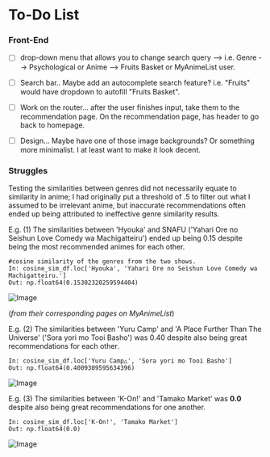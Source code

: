 # To-Do List

### Front-End
- [ ] drop-down menu that allows you to change search query --> i.e. Genre --> Psychological or Anime --> Fruits Basket or MyAnimeList user.

- [ ] Search bar.. Maybe add an autocomplete search feature? i.e. "Fruits" would have dropdown to autofill "Fruits Basket".

- [ ] Work on the router... after the user finishes input, take them to the recommendation page. On the recommendation page, has header to go back to homepage.

- [ ] Design... Maybe have one of those image backgrounds? Or something more minimalist. I at least want to make it look decent. 

### Struggles

Testing the similarities between genres did not necessarily equate to similarity in anime; I had originally put a threshold of .5 to 
filter out what I assumed to be irrelevant anime, but inaccurate recommendations often ended up being attributed to ineffective genre similarity results.

E.g. (1)
The similarities between 'Hyouka' and SNAFU ('Yahari Ore no Seishun Love Comedy wa Machigatteiru') ended up being 0.15 despite being the most recommended animes for each other.

```
#cosine similarity of the genres from the two shows.
In: cosine_sim_df.loc['Hyouka', 'Yahari Ore no Seishun Love Comedy wa Machigatteiru.'] 
Out: np.float64(0.15302320259594404)
```

![Image](https://github.com/user-attachments/assets/c916c8ec-e2a0-4abd-866b-79e15c8bcaeb)

(*from their corresponding pages on MyAnimeList*)

E.g. (2)
The similarities between 'Yuru Camp' and 'A Place Further Than The Universe' ('Sora yori mo Tooi Basho') was 0.40 despite also being great recommendations for each other.
```
In: cosine_sim_df.loc['Yuru Camp△', 'Sora yori mo Tooi Basho']
Out: np.float64(0.4009309595634396)
```
![Image](https://github.com/user-attachments/assets/380c29ab-1968-44b9-b817-e7099885bea3)

E.g. (3)
The similarities between 'K-On!' and 'Tamako Market' was **0.0** despite also being great recommendations for one another.

```
In: cosine_sim_df.loc['K-On!', 'Tamako Market']
Out: np.float64(0.0)
```
![Image](https://github.com/user-attachments/assets/f0634ab7-6388-4546-935f-e54c95fab2b9)

